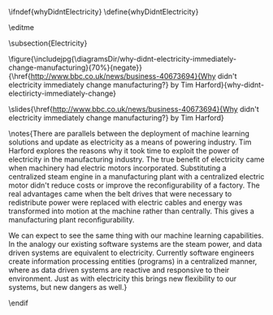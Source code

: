 \ifndef{whyDidntElectricity}
\define{whyDidntElectricity}

\editme

\subsection{Electricity}

\figure{\includejpg{\diagramsDir/why-didnt-electricity-immediately-change-manufacturing}{70%}{negate}}{\href{http://www.bbc.co.uk/news/business-40673694}{Why didn't electricity immediately change manufacturing?} by Tim Harford}{why-didnt-electiricty-immediately-change}

\slides{\href{http://www.bbc.co.uk/news/business-40673694}{Why didn't electricity immediately change manufacturing?} by Tim Harford}

\notes{There are parallels between the deployment of machine learning solutions and update as electricity as a means of powering industry. Tim Harford explores the reasons why it took time to exploit the power of electricity in the manufacturing industry. The true benefit of electricity came when machinery had electric motors incorporated. Substituting a centralized steam engine in a manufacturing plant with a centralized electric motor didn't reduce costs or improve the reconfigurability of a factory. The real advantages came when the belt drives that were necessary to redistribute power were replaced with electric cables and energy was transformed into motion at the machine rather than centrally. This gives a manufacturing plant reconfigurability.

We can expect to see the same thing with our machine learning capabilities. In the analogy our existing software systems are the steam power, and data driven systems are equivalent to electricity. Currently software engineers create information processing entities (programs) in a centralized manner, where as data driven systems are reactive and responsive to their environment. Just as with electricity this brings new flexibility to our systems, but new dangers as well.}

\endif
